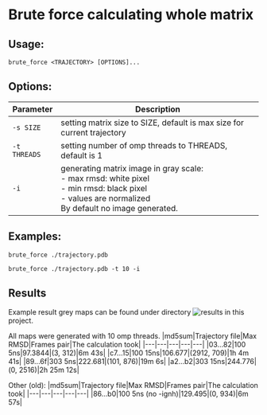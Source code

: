 # Brute force calculating whole matrix
## Usage:
```
brute_force <TRAJECTORY> [OPTIONS]...
```
## Options:
Parameter|Description
-|-
`-s SIZE`              |setting matrix size to SIZE, default is max size for current trajectory
`-t THREADS`           |setting number of omp threads to THREADS, default is 1
`-i`                   |generating matrix image in gray scale:<br>- max rmsd: white pixel<br>- min rmsd: black pixel<br>- values are normalized<br>By default no image generated.

## Examples:
```
brute_force ./trajectory.pdb
```
```
brute_force ./trajectory.pdb -t 10 -i
```
## Results
Example result grey maps can be found under directory ![results](/results) in this project.

All maps were generated with 10 omp threads.
|md5sum|Trajectory file|Max RMSD|Frames pair|The calculation took|
|---|---|---|---|---|
|03...82|100 5ns|97.3844|(3, 312)|6m 43s|
|c7...15|100 15ns|106.677|(2912, 709)|1h 4m 41s|
|89...6f|303 5ns|222.681|(101, 876)|19m 6s|
|a2...b2|303 15ns|244.776|(0, 2516)|2h 25m 12s|

Other (old):
|md5sum|Trajectory file|Max RMSD|Frames pair|The calculation took|
|---|---|---|---|---|
|86...b0|100 5ns (no -ignh)|129.495|(0, 934)|6m 57s|

